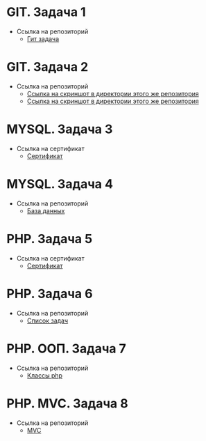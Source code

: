 # GIT. Задача 1
* Ссылка на репозиторий
    - [Гит задача](https://github.com/kiryusha404/hello)
# GIT. Задача 2
* Ссылка на репозиторий
    - [Ссылка на скриншот в директории этого же репозитория](https://github.com/kiryusha404/git/blob/main/game/1.jpg)
    - [Ссылка на скриншот в директории этого же репозитория](https://github.com/kiryusha404/git/blob/main/game/2.jpg)
# MYSQL. Задача 3
* Ссылка на сертификат
    - [Сертификат](https://api2.sololearn.com/v2/certificates/CC-2HU1RLSI/image/jpg)
# MYSQL. Задача 4
* Ссылка на репозиторий
    - [База данных](https://github.com/kiryusha404/git/blob/main/db/at6p4w9cS_g.jpg)
# PHP. Задача 5
* Ссылка на сертификат
    - [Сертификат](https://www.sololearn.com/certificates/CT-LZLWSSZN)
# PHP. Задача 6
* Ссылка на репозиторий
    - [Список задач](https://github.com/kiryusha404/Task_list)
# PHP. ООП. Задача 7
* Ссылка на репозиторий
    - [Классы php](https://github.com/kiryusha404/class-php)
# PHP. MVC. Задача 8
* Ссылка на репозиторий
    - [MVC](https://github.com/kiryusha404/mvc)
